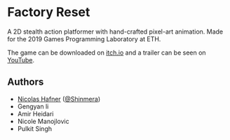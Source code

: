 # Factory Reset
A 2D stealth action platformer with hand-crafted pixel-art animation. Made for the 2019 Games Programming Laboratory at ETH.

The game can be downloaded on [itch.io](https://shinmera.itch.io/factory-reset) and a trailer can be seen on [YouTube](https://www.youtube.com/watch?v=L0zmt9HId54).

## Authors
* [Nicolas Hafner](https://shinmera.com) ([@Shinmera](https://github.com/shinmera))
* Gengyan li
* Amir Heidari
* Nicole Manojlovic
* Pulkit Singh
